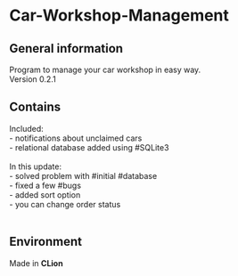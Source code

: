 # Car-Workshop-Management

## General information
Program to manage your car workshop in easy way.<br />Version 0.2.1 <br />

## Contains
Included:<br />- notifications about unclaimed cars<br />- relational database added using #SQLite3<br /><br />In this update:<br />- solved problem with #initial #database<br />- fixed a few #bugs<br /> - added sort option<br /> - you can change order status<br /><br />

## Environment
Made in <b>CLion</b>
